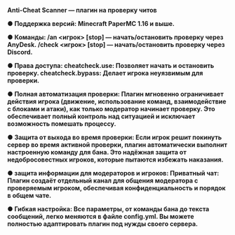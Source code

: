 <b>Anti-Cheat Scanner — плагин на проверку читов<b>

​● <b>Поддержка версий:<b>
 Minecraft PaperMC 1.16 и выше.

​● <b>Команды:<b>
<b>/an <игрок> [stop]<b> — начать/остановить проверку через AnyDesk.
<b>​/check <игрок> [stop<b>] — начать/остановить проверку через Discord.

​● <b>Права доступа:<b>
<b>​cheatcheck.use<b>: Позволяет начать и остановить проверку.
<b>​cheatcheck.bypass<b>: Делает игрока неуязвимым для проверки.


 
​● <b>Полная автоматизация проверки:<b> 
 Плагин мгновенно ограничивает действия игрока (движение, использование команд, взаимодействие с блоками и атаки), как только модератор начинает проверку. Это обеспечивает полный контроль над ситуацией и исключает возможность помешать процессу.

​● <b>Защита от выхода во время проверки:<b> 
 Если игрок решит покинуть сервер во время активной проверки, плагин автоматически выполнит настроенную команду для бана. Это надёжная защита от недобросовестных игроков, которые пытаются избежать наказания.

​● защита информации для модераторов и игроков:<b>
 ​Приватный чат: Плагин создаёт отдельный канал для общения модератора с проверяемым игроком, обеспечивая конфиденциальность и порядок в общем чате.

​● <b>Гибкая настройка:<b> 
 Все параметры, от команды бана до текста сообщений, легко меняются в файле config.yml. Вы можете полностью адаптировать плагин под нужды своего сервера.
